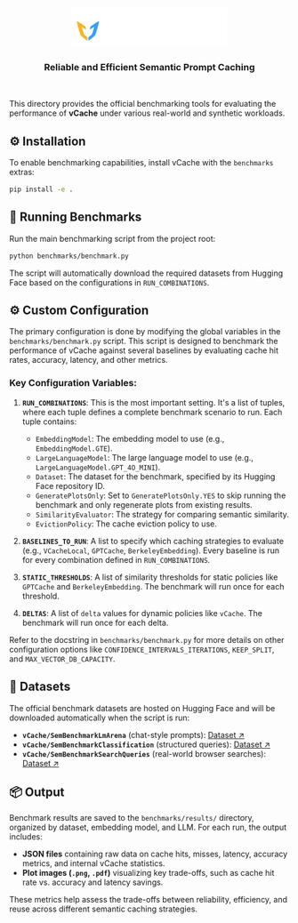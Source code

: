 <br>
<p align="center">
  <picture>
    <source media="(prefers-color-scheme: dark)" srcset="./../docs/vCache_Logo_For_Dark_Background.png">
    <source media="(prefers-color-scheme: light)" srcset="./../docs/vCache_Logo_For_Light_Background.png">
    <!-- Fallback -->
    <img alt="vCache" src="./../docs/vCache_Logo_For_Dark_Background.png" width="55%">
  </picture>
</p>


<h3 align="center">
Reliable and Efficient Semantic Prompt Caching
</h3>
<br>



This directory provides the official benchmarking tools for evaluating the performance of **vCache** under various real-world and synthetic workloads.



## ⚙️ Installation

To enable benchmarking capabilities, install vCache with the `benchmarks` extras:

```bash
pip install -e .
```


## 🚀 Running Benchmarks

Run the main benchmarking script from the project root:

```bash
python benchmarks/benchmark.py
```

The script will automatically download the required datasets from Hugging Face based on the configurations in `RUN_COMBINATIONS`.


## ⚙️ Custom Configuration

The primary configuration is done by modifying the global variables in the `benchmarks/benchmark.py` script. This script is designed to benchmark the performance of vCache against several baselines by evaluating cache hit rates, accuracy, latency, and other metrics.

### Key Configuration Variables:

1.  **`RUN_COMBINATIONS`**: This is the most important setting. It's a list of tuples, where each tuple defines a complete benchmark scenario to run. Each tuple contains:
    - `EmbeddingModel`: The embedding model to use (e.g., `EmbeddingModel.GTE`).
    - `LargeLanguageModel`: The large language model to use (e.g., `LargeLanguageModel.GPT_4O_MINI`).
    - `Dataset`: The dataset for the benchmark, specified by its Hugging Face repository ID.
    - `GeneratePlotsOnly`: Set to `GeneratePlotsOnly.YES` to skip running the benchmark and only regenerate plots from existing results.
    - `SimilarityEvaluator`: The strategy for comparing semantic similarity.
    - `EvictionPolicy`: The cache eviction policy to use.

2.  **`BASELINES_TO_RUN`**: A list to specify which caching strategies to evaluate (e.g., `VCacheLocal`, `GPTCache`, `BerkeleyEmbedding`). Every baseline is run for every combination defined in `RUN_COMBINATIONS`.

3.  **`STATIC_THRESHOLDS`**: A list of similarity thresholds for static policies like `GPTCache` and `BerkeleyEmbedding`. The benchmark will run once for each threshold.

4.  **`DELTAS`**: A list of `delta` values for dynamic policies like `vCache`. The benchmark will run once for each delta.

Refer to the docstring in `benchmarks/benchmark.py` for more details on other configuration options like `CONFIDENCE_INTERVALS_ITERATIONS`, `KEEP_SPLIT`, and `MAX_VECTOR_DB_CAPACITY`.



## 📁 Datasets

The official benchmark datasets are hosted on Hugging Face and will be downloaded automatically when the script is run:

- **`vCache/SemBenchmarkLmArena`** (chat-style prompts): [Dataset ↗](https://huggingface.co/datasets/vCache/SemBenchmarkLmArena)
- **`vCache/SemBenchmarkClassification`** (structured queries): [Dataset ↗](https://huggingface.co/datasets/vCache/SemBenchmarkClassification)
- **`vCache/SemBenchmarkSearchQueries`** (real-world browser searches): [Dataset ↗](https://huggingface.co/datasets/vCache/SemBenchmarkSearchQueries)


## 📦 Output

Benchmark results are saved to the `benchmarks/results/` directory, organized by dataset, embedding model, and LLM. For each run, the output includes:
- **JSON files** containing raw data on cache hits, misses, latency, accuracy metrics, and internal vCache statistics.
- **Plot images (`.png`, `.pdf`)** visualizing key trade-offs, such as cache hit rate vs. accuracy and latency savings.

These metrics help assess the trade-offs between reliability, efficiency, and reuse across different semantic caching strategies.